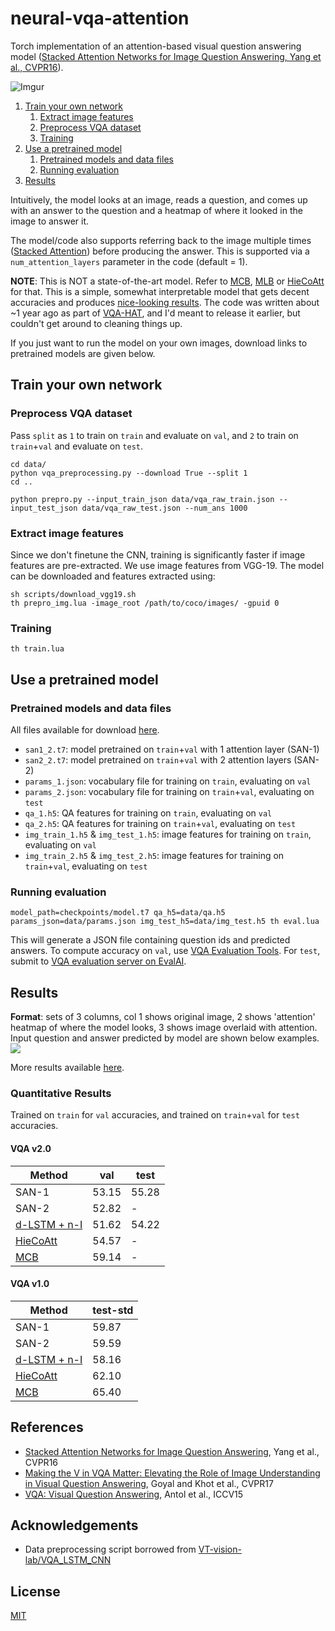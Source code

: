 # neural-vqa-attention

Torch implementation of an attention-based visual question answering model ([Stacked Attention Networks for Image Question Answering, Yang et al., CVPR16][1]).

![Imgur](http://i.imgur.com/VbqIRZz.png)

1. [Train your own network](#train-your-own-network)
    1. [Extract image features](#extract-image-features)
    2. [Preprocess VQA dataset](#preprocess-vqa-dataset)
    3. [Training](#training)
2. [Use a pretrained model](#use-a-pretrained-model)
    1. [Pretrained models and data files](#pretrained-models-and-data-files)
    2. [Running evaluation](#running-evaluation)
3. [Results](#results)

Intuitively, the model looks at an image, reads a question, and comes up with an answer to the question and a heatmap of where it looked in the image to answer it.

The model/code also supports referring back to the image multiple times ([Stacked Attention][1]) before producing the answer. This is supported via a `num_attention_layers` parameter in the code (default = 1).

**NOTE**: This is NOT a state-of-the-art model. Refer to [MCB][7], [MLB][8] or [HieCoAtt][9] for that.
This is a simple, somewhat interpretable model that gets decent accuracies and produces [nice-looking results](#results).
The code was written about ~1 year ago as part of [VQA-HAT][12], and I'd meant to release it earlier, but couldn't get around to cleaning things up.

If you just want to run the model on your own images, download links to pretrained models are given below.

## Train your own network

### Preprocess VQA dataset

Pass `split` as `1` to train on `train` and evaluate on `val`, and `2` to train on `train`+`val` and evaluate on `test`.

```
cd data/
python vqa_preprocessing.py --download True --split 1
cd ..
```
```
python prepro.py --input_train_json data/vqa_raw_train.json --input_test_json data/vqa_raw_test.json --num_ans 1000
```

### Extract image features

Since we don't finetune the CNN, training is significantly faster if image features are pre-extracted. We use image features from VGG-19. The model can be downloaded and features extracted using:

```
sh scripts/download_vgg19.sh
th prepro_img.lua -image_root /path/to/coco/images/ -gpuid 0
```

### Training

```
th train.lua
```

## Use a pretrained model

### Pretrained models and data files

All files available for download [here][10].

- `san1_2.t7`: model pretrained on `train`+`val` with 1 attention layer (SAN-1)
- `san2_2.t7`: model pretrained on `train`+`val` with 2 attention layers (SAN-2)
- `params_1.json`: vocabulary file for training on `train`, evaluating on `val`
- `params_2.json`: vocabulary file for training on `train`+`val`, evaluating on `test`
- `qa_1.h5`: QA features for training on `train`, evaluating on `val`
- `qa_2.h5`: QA features for training on `train`+`val`, evaluating on `test`
- `img_train_1.h5` & `img_test_1.h5`: image features for training on `train`, evaluating on `val`
- `img_train_2.h5` & `img_test_2.h5`: image features for training on `train`+`val`, evaluating on `test`

### Running evaluation

```
model_path=checkpoints/model.t7 qa_h5=data/qa.h5 params_json=data/params.json img_test_h5=data/img_test.h5 th eval.lua
```

This will generate a JSON file containing question ids and predicted answers. To compute accuracy on `val`, use [VQA Evaluation Tools][13]. For `test`, submit to [VQA evaluation server on EvalAI][14].

## Results

**Format**: sets of 3 columns, col 1 shows original image, 2 shows 'attention' heatmap of where the model looks, 3 shows image overlaid with attention. Input question and answer predicted by model are shown below examples.
![](http://i.imgur.com/Q0byOyp.jpg)

More results available [here][3].

### Quantitative Results

Trained on `train` for `val` accuracies, and trained on `train`+`val` for `test` accuracies.

#### VQA v2.0

| Method                | val     | test    |
| ------                | ---     | ----    |
| SAN-1                 | 53.15   | 55.28   |
| SAN-2                 | 52.82   | -       |
| [d-LSTM + n-I][4]     | 51.62   | 54.22   |
| [HieCoAtt][9]         | 54.57   | -       |
| [MCB][7]              | 59.14   | -       |

#### VQA v1.0

| Method                | test-std    |
| ------                | --------    |
| SAN-1                 | 59.87       |
| SAN-2                 | 59.59       |
| [d-LSTM + n-I][4]     | 58.16       |
| [HieCoAtt][9]         | 62.10       |
| [MCB][7]              | 65.40       |

## References

- [Stacked Attention Networks for Image Question Answering][1], Yang et al., CVPR16
- [Making the V in VQA Matter: Elevating the Role of Image Understanding in Visual Question Answering][11], Goyal and Khot et al., CVPR17
- [VQA: Visual Question Answering][6], Antol et al., ICCV15


## Acknowledgements

- Data preprocessing script borrowed from [VT-vision-lab/VQA_LSTM_CNN][4]

## License

[MIT][2]


[1]: https://arxiv.org/abs/1511.02274
[2]: https://abhshkdz.mit-license.org/
[3]: https://computing.ece.vt.edu/~abhshkdz/neural-vqa-attention/figures/
[4]: https://github.com/VT-vision-lab/VQA_LSTM_CNN
[5]: http://visualqa.org/download.html
[6]: http://arxiv.org/abs/1505.00468
[7]: https://github.com/akirafukui/vqa-mcb
[8]: https://github.com/jnhwkim/MulLowBiVQA
[9]: https://github.com/jiasenlu/HieCoAttenVQA
[10]: https://computing.ece.vt.edu/~abhshkdz/neural-vqa-attention/pretrained/
[11]: https://arxiv.org/abs/1612.00837
[12]: https://computing.ece.vt.edu/~abhshkdz/vqa-hat/
[13]: https://github.com/VT-vision-lab/VQA
[14]: https://evalai.cloudcv.org/featured-challenges/1/overview
